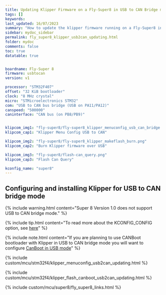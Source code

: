 ```yaml
---
title: Updating Klipper Firmware on a Fly-Super8 in USB to CAN Bridge mode
tags: []
keywords: 
last_updated: 16/07/2023
summary: "How to update the klipper firmware running on a Fly-Super8 in USB to CAN Bridge mode"
sidebar: mydoc_sidebar
permalink: fly_super8_klipper_usb2can_updating.html
folder: mydoc
comments: false
toc: true
datatable: true


boardname: Fly-Super 8
firmware: usbtocan
version: v1

processor: "STM32F407"
offset: "32 KiB bootloader"
clock: "8 MHz crystal"
micro: "STMicroelectronics STM32"
com: "USB to CAN bus bridge (USB on PA11/PA12)"
canspeed: "500000"
caninterface: "CAN bus (on PB8/PB9)"


klipcom_img1: "fly-super8/fly-super8_klipper_menuconfig_usb_can_bridge.png"
klipcom_cap1: "Klipper Menu Config USB to CAN"

klipcom_img2: "fly-super8/fly-super8_klipper_makeflash_burn.png"
klipcom_cap2: "Burn Klipper firmware over USB"

klipcom_img3: "fly-super8/flash-can_query.png"
klipcom_cap3: "Flash Can Query"

kconfig_name: "super8"
---
```


## Configuring and installing Klipper for USB to CAN bridge mode

{% include warning.html content="Super 8 Version 1.0 does not support USB to CAN bridge mode." %}

{% include tip.html content="To read more about the KCONFIG_CONFIG option, see [here](https://docs.vorondesign.com/community/howto/drachenkatze/automating_klipper_mcu_updates.html)" %}

{% include note.html content="If you are planning to use CANBoot bootloader with Klipper in USB to CAN bridge mode you will want to configure [CanBoot in USB mode](./fly_super8_canboot_usb.html)" %}

{% include custom/mcu/stm32f4/klipper_menuconfig_usb2can_updating.html %}

{% include custom/mcu/stm32f4/klipper_flash_canboot_usb2can_updating.html %}

{% include custom/mcu/super8/fly_super8_links.html %}